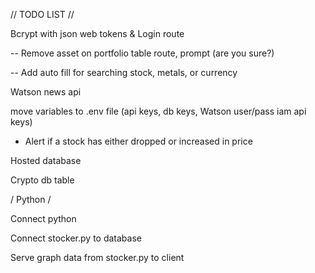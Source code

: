 // TODO LIST //


Bcrypt with json web tokens & Login route

  -- Remove asset on portfolio table route, prompt (are you sure?) 
 
  -- Add auto fill for searching stock, metals, or currency

Watson news api

move variables to .env file (api keys, db keys, Watson user/pass iam api keys)
  
  - Alert if a stock has either dropped or increased in price
 
Hosted database

Crypto db table

/ Python /

Connect python

Connect stocker.py to database

Serve graph data from stocker.py to client
